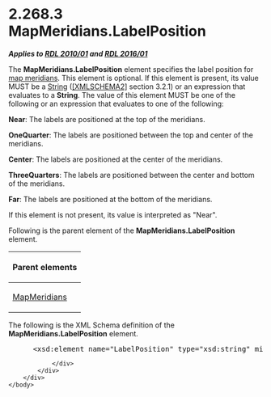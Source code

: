 <html dir="LTR" xmlns:mshelp="http://msdn.microsoft.com/mshelp" xmlns:ddue="http://ddue.schemas.microsoft.com/authoring/2003/5" xmlns:xlink="http://www.w3.org/1999/xlink" xmlns:tool="http://www.microsoft.com/tooltip">
    <head>
        <meta http-equiv="Content-Type" content="text/html; CHARSET=utf-8"></meta>
        <meta name="save" content="history"></meta>
        <title>2.268.3 MapMeridians.LabelPosition</title>
        <xml>
            <mshelp:toctitle title="2.268.3 MapMeridians.LabelPosition"></mshelp:toctitle>
            <mshelp:rltitle title="[MS-RDL]: MapMeridians.LabelPosition"></mshelp:rltitle>
            <mshelp:keyword index="A" term="8699c327-b1d9-4ad5-aae8-94203cf0531f"></mshelp:keyword>
            <mshelp:attr name="DCSext.ContentType" value="open specification"></mshelp:attr>
            <mshelp:attr name="AssetID" value="8699c327-b1d9-4ad5-aae8-94203cf0531f"></mshelp:attr>
            <mshelp:attr name="TopicType" value="kbRef"></mshelp:attr>
            <mshelp:attr name="DCSext.Title" value="[MS-RDL]: MapMeridians.LabelPosition" />
        </xml>
    </head>
    <body>
        <div id="header">
            <h1 class="heading">2.268.3 MapMeridians.LabelPosition</h1>
        </div>
        <div id="mainSection">
            <div id="mainBody">
                <div id="allHistory" class="saveHistory"></div>
                <div id="sectionSection0" class="section" name="collapseableSection">
                    

<p><b><i>Applies to </i></b><a href="3428e690-a348-4ec7-8a6a-8efb42d2cdee.htm"><b><i>RDL 2010/01</i></b></a><b><i>
and </i></b><a href="52ce3983-2bfc-4e72-9359-42aaf5fe4509.htm"><b><i>RDL 2016/01</i></b></a></p>

<p>The <b>MapMeridians.LabelPosition</b> element specifies the
label position for <a href="b2482b3f-74ab-4ca8-a9e5-c07955011743.htm#gt_7631e776-771e-4f6b-b4c8-a6f41aaa1cb4">map
meridians</a>. This element is optional. If this element is present, its value
MUST be a <a href="1ed81ef3-a683-45e3-aaad-bd2bbe71bc3d.htm">String</a> (<a href="https://go.microsoft.com/fwlink/?LinkId=90610">[XMLSCHEMA2]</a> section
3.2.1) or an expression that evaluates to a <b>String</b>. The value of this
element MUST be one of the following or an expression that evaluates to one of
the following:</p>

<p><b>Near</b>: The labels are positioned at the top of
the meridians.</p>

<p><b>OneQuarter</b>: The labels are positioned between
the top and center of the meridians.</p>

<p><b>Center</b>: The labels are positioned at the
center of the meridians.</p>

<p><b>ThreeQuarters</b>: The labels are positioned
between the center and bottom of the meridians.</p>

<p><b>Far</b>: The labels are positioned at the bottom
of the meridians.</p>

<p>If this element is not present, its value is interpreted as
&quot;Near&quot;.</p>

<p>Following is the parent element of the <b>MapMeridians.LabelPosition</b>
element.</p>

<table>
 <thead>
  <tr>
   <th>
   <p>Parent elements</p>
   </th>
  </tr>
 </thead>
 <tr>
  <td>
  <p><a href="1b4b7c95-9a91-4272-a237-7791f40398a2.htm">MapMeridians</a></p>
  </td>
 </tr>
</table>

<p>The following is the XML Schema definition of the <b>MapMeridians.LabelPosition</b>
element.</p>

<dl>
<dd>
<div><pre> &lt;xsd:element name=&quot;LabelPosition&quot; type=&quot;xsd:string&quot; minOccurs=&quot;0&quot; /&gt;
</pre></div>
</dd></dl>


                </div>
            </div>
        </div>
    </body>
</html>